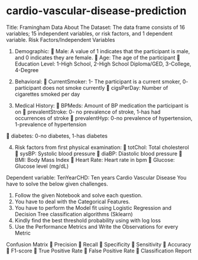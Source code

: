 # cardio-vascular-disease-prediction
Title: Framingham Data
About The Dataset:
The data frame consists of 16 variables; 15 independent variables, or risk factors, and 1 
dependent variable.
Risk Factors/Independent Variables
1. Demographic:
 Male: A value of 1 indicates that the participant is male, and 0 indicates they are 
female.
 Age: The age of the participant
 Education Level: 1-High School, 2-High School Diploma/GED, 3-College, 4-Degree

2. Behavioral:
 CurrentSmoker: 1- The participant is a current smoker, 0- participant does not 
smoke currently
 cigsPerDay: Number of cigarettes smoked per day
3. Medical History:
 BPMeds: Amount of BP medication the participant is on
 prevalentStroke: 0- no prevalence of stroke, 1-has had occurrences of stroke
 prevalentHyp: 0-no prevalence of hypertension, 1-prevalence of hypertension

 diabetes: 0-no diabetes, 1-has diabetes

4. Risk factors from first physical examination:
 totChol: Total cholesterol
 sysBP: Systolic blood pressure
 diaBP: Diastolic blood pressure
 BMI: Body Mass Index
 Heart Rate: Heart rate in bpm
 Glucose: Glucose level (mg/dL)

Dependent variable:
TenYearCHD: Ten years Cardio Vascular Disease
You have to solve the below given challenges. 
1. Follow the given Notebook and solve each question. 
2. You have to deal with the Categorical Features.
3. You have to perform the Model fit using Logistic Regression and Decision 
Tree classification algorithms (Sklearn)
4. Kindly find the best threshold probability using with log loss
5. Use the Performance Metrics and Write the Observations for every Metric

Confusion Matrix
 Precision
 Recall
 Specificity
 Sensitivity
 Accuracy
 F1-score
 True Positive Rate
 False Positive Rate
 Classification Report

